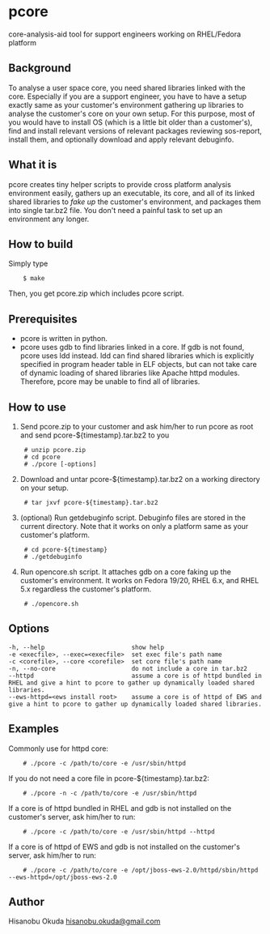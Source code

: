 pcore
=====

core-analysis-aid tool for support engineers working on RHEL/Fedora platform

## Background

To analyse a user space core, you need shared libraries linked with the core. Especially if you are a support engineer, you have to have a setup exactly same as your customer's environment gathering up libraries to analyse the customer's core on your own setup. For this purpose, most of you would have to install OS (which is a little bit older than a customer's), find and install relevant versions of relevant packages reviewing sos-report, install them, and optionally download and apply relevant debuginfo.

## What it is

pcore creates tiny helper scripts to provide cross platform analysis environment easily, gathers up an executable, its core, and all of its linked shared libraries to *fake up* the customer's environment, and packages them into single tar.bz2 file. You don't need a painful task to set up an environment any longer.

## How to build

Simply type

        $ make

Then, you get pcore.zip which includes pcore script.

## Prerequisites

* pcore is written in python.
* pcore uses gdb to find libraries linked in a core. If gdb is not found, pcore uses ldd instead. ldd can find shared libraries which is explicitly specified in program header table in ELF objects, but can not take care of dynamic loading of shared libraries like Apache httpd modules. Therefore, pcore may be unable to find all of libraries.

## How to use

1. Send pcore.zip to your customer and ask him/her to run pcore as root and send pcore-${timestamp}.tar.bz2 to you

        # unzip pcore.zip
        # cd pcore
        # ./pcore [-options]

2. Download and untar pcore-${timestamp}.tar.bz2 on a working directory on your setup.

        # tar jxvf pcore-${timestamp}.tar.bz2

3. (optional) Run getdebuginfo script. Debuginfo files are stored in the current directory. Note that it works on only a platform same as your customer's platform.

        # cd pcore-${timestamp}
        # ./getdebuginfo

4. Run opencore.sh script. It attaches gdb on a core faking up the customer's environment. It works on Fedora 19/20, RHEL 6.x, and RHEL 5.x regardless the customer's platform.

        # ./opencore.sh

## Options

    -h, --help                        show help
    -e <execfile>, --exec=<execfile>  set exec file's path name
    -c <corefile>, --core <corefile>  set core file's path name
    -n, --no-core                     do not include a core in tar.bz2
    --httpd                           assume a core is of httpd bundled in RHEL and give a hint to pcore to gather up dynamically loaded shared libraries.
    --ews-httpd=<ews install root>    assume a core is of httpd of EWS and give a hint to pcore to gather up dynamically loaded shared libraries.

## Examples

Commonly use for httpd core:

        # ./pcore -c /path/to/core -e /usr/sbin/httpd

If you do not need a core file in pcore-${timestamp}.tar.bz2:

        # ./pcore -n -c /path/to/core -e /usr/sbin/httpd

If a core is of httpd bundled in RHEL and gdb is not installed on the customer's server, ask him/her to run:

        # ./pcore -c /path/to/core -e /usr/sbin/httpd --httpd

If a core is of httpd of EWS and gdb is not installed on the customer's server, ask him/her to run:

        # ./pcore -c /path/to/core -e /opt/jboss-ews-2.0/httpd/sbin/httpd --ews-httpd=/opt/jboss-ews-2.0

## Author

Hisanobu Okuda hisanobu.okuda@gmail.com
